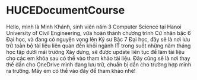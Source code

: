 # HUCEDocumentCourse
Hello, mình là Minh Khánh, sinh viên năm 3 Computer Science tại Hanoi University of Civil Engineering, vừa hoàn thành chương trình Cử nhân bậc 6 Đại học, và đang có nguyện vọng lên Kỹ sư Bậc 7 Đại học, đây sẽ là nơi lưu trữ toàn bộ tài liệu liên quan đến khối ngành IT trong suốt những năm tháng học tập dưới mái trường Xây dựng, sẽ được update liên tục để làm tài liệu cho các em khóa sau có thể vào tham khảo tài liệu. Đây cũng sẽ là nơi thay thế đần cho OneDrive mình đang lưu trữ, chuẩn bị dần cho trường hợp mình ra trường. Mấy em có thể vào đấy để tham khảo nhé!

